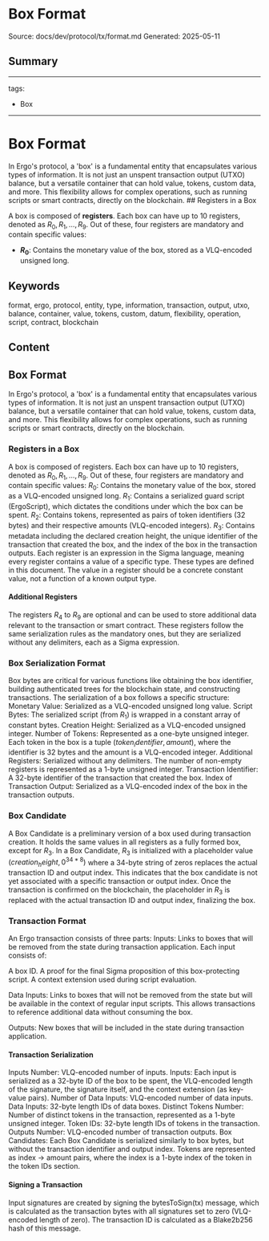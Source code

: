 # Box Format
Source: docs/dev/protocol/tx/format.md
Generated: 2025-05-11

## Summary
---
tags:
  - Box
---

# Box Format

In Ergo's protocol, a 'box' is a fundamental entity that encapsulates various types of information. It is not just an unspent transaction output (UTXO) balance, but a versatile container that can hold value, tokens, custom data, and more. This flexibility allows for complex operations, such as running scripts or smart contracts, directly on the blockchain. ## Registers in a Box

A box is composed of **registers**. Each box can have up to 10 registers, denoted as $R_0, R_1, \dots, R_9$. Out of these, four registers are mandatory and contain specific values:

- **$R_0$**: Contains the monetary value of the box, stored as a VLQ-encoded unsigned long.

## Keywords
format, ergo, protocol, entity, type, information, transaction, output, utxo, balance, container, value, tokens, custom, datum, flexibility, operation, script, contract, blockchain

## Content
## Box Format
In Ergo's protocol, a 'box' is a fundamental entity that encapsulates various types of information. It is not just an unspent transaction output (UTXO) balance, but a versatile container that can hold value, tokens, custom data, and more. This flexibility allows for complex operations, such as running scripts or smart contracts, directly on the blockchain.

### Registers in a Box
A box is composed of registers. Each box can have up to 10 registers, denoted as $R_0, R_1, \dots, R_9$. Out of these, four registers are mandatory and contain specific values:
$R_0$: Contains the monetary value of the box, stored as a VLQ-encoded unsigned long.
$R_1$: Contains a serialized guard script (ErgoScript), which dictates the conditions under which the box can be spent.
$R_2$: Contains tokens, represented as pairs of token identifiers (32 bytes) and their respective amounts (VLQ-encoded integers).
$R_3$: Contains metadata including the declared creation height, the unique identifier of the transaction that created the box, and the index of the box in the transaction outputs.
Each register is an expression in the Sigma language, meaning every register contains a value of a specific type. These types are defined in this document. The value in a register should be a concrete constant value, not a function of a known output type.

#### Additional Registers
The registers $R_4$ to $R_9$ are optional and can be used to store additional data relevant to the transaction or smart contract. These registers follow the same serialization rules as the mandatory ones, but they are serialized without any delimiters, each as a Sigma expression.

### Box Serialization Format
Box bytes are critical for various functions like obtaining the box identifier, building authenticated trees for the blockchain state, and constructing transactions. The serialization of a box follows a specific structure:
Monetary Value: Serialized as a VLQ-encoded unsigned long value.
Script Bytes: The serialized script (from $R_1$) is wrapped in a constant array of constant bytes.
Creation Height: Serialized as a VLQ-encoded unsigned integer.
Number of Tokens: Represented as a one-byte unsigned integer. Each token in the box is a tuple $(token_identifier, amount)$, where the identifier is 32 bytes and the amount is a VLQ-encoded integer.
Additional Registers: Serialized without any delimiters. The number of non-empty registers is represented as a 1-byte unsigned integer.
Transaction Identifier: A 32-byte identifier of the transaction that created the box.
Index of Transaction Output: Serialized as a VLQ-encoded index of the box in the transaction outputs.

### Box Candidate
A Box Candidate is a preliminary version of a box used during transaction creation. It holds the same values in all registers as a fully formed box, except for $R_3$. In a Box Candidate, $R_3$ is initialized with a placeholder value $(creation_height, 0^{34*8})$ where a 34-byte string of zeros replaces the actual transaction ID and output index. This indicates that the box candidate is not yet associated with a specific transaction or output index.
Once the transaction is confirmed on the blockchain, the placeholder in $R_3$ is replaced with the actual transaction ID and output index, finalizing the box.

### Transaction Format
An Ergo transaction consists of three parts:
Inputs: Links to boxes that will be removed from the state during transaction application. Each input consists of:

A box ID.
A proof for the final Sigma proposition of this box-protecting script.
A context extension used during script evaluation.



Data Inputs: Links to boxes that will not be removed from the state but will be available in the context of regular input scripts. This allows transactions to reference additional data without consuming the box.


Outputs: New boxes that will be included in the state during transaction application.

#### Transaction Serialization
Inputs Number: VLQ-encoded number of inputs.
Inputs: Each input is serialized as a 32-byte ID of the box to be spent, the VLQ-encoded length of the signature, the signature itself, and the context extension (as key-value pairs).
Number of Data Inputs: VLQ-encoded number of data inputs.
Data Inputs: 32-byte length IDs of data boxes.
Distinct Tokens Number: Number of distinct tokens in the transaction, represented as a 1-byte unsigned integer.
Token IDs: 32-byte length IDs of tokens in the transaction.
Outputs Number: VLQ-encoded number of transaction outputs.
Box Candidates: Each Box Candidate is serialized similarly to box bytes, but without the transaction identifier and output index. Tokens are represented as index -> amount pairs, where the index is a 1-byte index of the token in the token IDs section.

#### Signing a Transaction
Input signatures are created by signing the bytesToSign(tx) message, which is calculated as the transaction bytes with all signatures set to zero (VLQ-encoded length of zero). The transaction ID is calculated as a Blake2b256 hash of this message.
